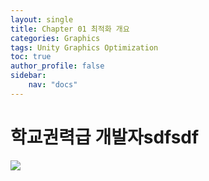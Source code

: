 ```yaml
---
layout: single
title: Chapter 01 최적화 개요
categories: Graphics
tags: Unity Graphics Optimization
toc: true
author_profile: false
sidebar:
    nav: "docs"
---
```

# 학교권력급 개발자sdfsdf

![](https://i.imgur.com/nfTGXtt.png)


